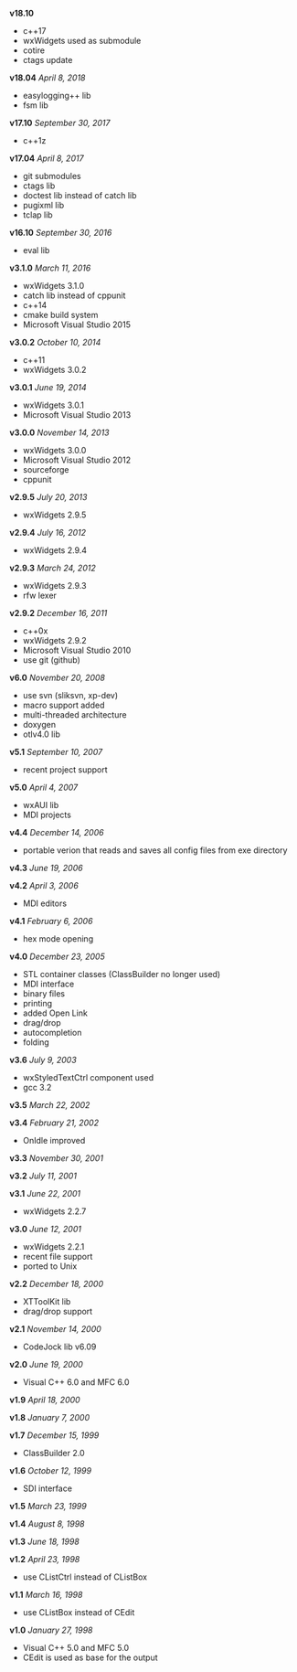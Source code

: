 **v18.10**
  - c++17
  - wxWidgets used as submodule
  - cotire
  - ctags update

**v18.04** *April 8, 2018*
  - easylogging++ lib
  - fsm lib

**v17.10** *September 30, 2017* 
  - c++1z

**v17.04** *April 8, 2017*
  - git submodules
  - ctags lib
  - doctest lib instead of catch lib
  - pugixml lib
  - tclap lib

**v16.10** *September 30, 2016*
  - eval lib

**v3.1.0** *March 11, 2016*
  - wxWidgets 3.1.0
  - catch lib instead of cppunit
  - c++14
  - cmake build system
  - Microsoft Visual Studio 2015

**v3.0.2** *October 10, 2014*
  - c++11
  - wxWidgets 3.0.2

**v3.0.1** *June 19, 2014*
  - wxWidgets 3.0.1
  - Microsoft Visual Studio 2013

**v3.0.0** *November 14, 2013*
  - wxWidgets 3.0.0
  - Microsoft Visual Studio 2012
  - sourceforge
  - cppunit

**v2.9.5** *July 20, 2013*
  - wxWidgets 2.9.5

**v2.9.4** *July 16, 2012*
  - wxWidgets 2.9.4

**v2.9.3** *March 24, 2012*
  - wxWidgets 2.9.3
  - rfw lexer

**v2.9.2** *December 16, 2011*
  - c++0x
  - wxWidgets 2.9.2
  - Microsoft Visual Studio 2010
  - use git (github)

**v6.0** *November 20, 2008*
  - use svn (sliksvn, xp-dev)
  - macro support added
  - multi-threaded architecture
  - doxygen
  - otlv4.0 lib

**v5.1** *September 10, 2007*
  - recent project support

**v5.0** *April 4, 2007*
  - wxAUI lib
  - MDI projects

**v4.4** *December 14, 2006*
  - portable verion that reads and saves all config
    files from exe directory

**v4.3** *June 19, 2006*

**v4.2** *April 3, 2006*
  - MDI editors

**v4.1** *February 6, 2006*
  - hex mode opening

**v4.0** *December 23, 2005*
  - STL container classes
    (ClassBuilder no longer used)
  - MDI interface
  - binary files
  - printing
  - added Open Link
  - drag/drop
  - autocompletion
  - folding

**v3.6** *July 9, 2003*
  - wxStyledTextCtrl component used
  - gcc 3.2

**v3.5** *March 22, 2002*

**v3.4** *February 21, 2002*
  - OnIdle improved

**v3.3** *November 30, 2001*

**v3.2** *July 11, 2001*

**v3.1** *June 22, 2001*
  - wxWidgets 2.2.7

**v3.0** *June 12, 2001*
  - wxWidgets 2.2.1
  - recent file support
  - ported to Unix

**v2.2** *December 18, 2000*
  - XTToolKit lib
  - drag/drop support

**v2.1** *November 14, 2000*
  - CodeJock lib v6.09

**v2.0** *June 19, 2000*
  - Visual C++ 6.0 and MFC 6.0

**v1.9** *April 18, 2000*

**v1.8** *January 7, 2000*

**v1.7** *December 15, 1999*
  - ClassBuilder 2.0

**v1.6** *October 12, 1999*
  - SDI interface 

**v1.5** *March 23, 1999*

**v1.4** *August 8, 1998*

**v1.3** *June 18, 1998*

**v1.2** *April 23, 1998*
  - use CListCtrl instead of CListBox

**v1.1** *March 16, 1998*
  - use CListBox instead of CEdit

**v1.0** *January 27, 1998*
  - Visual C++ 5.0 and MFC 5.0 
  - CEdit is used as base for the output
